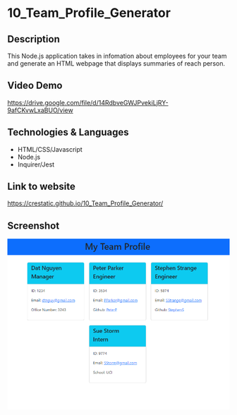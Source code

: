 # 10_Team_Profile_Generator

## Description
This Node.js application takes in infomation about employees for your team and generate an HTML webpage that displays summaries of reach person.

## Video Demo
https://drive.google.com/file/d/14RdbveGWJPvekiLjRY-9afCKvwLxaBUO/view

## Technologies & Languages
* HTML/CSS/Javascript
* Node.js
* Inquirer/Jest

## Link to website
https://crestatic.github.io/10_Team_Profile_Generator/

## Screenshot
![alttext](./images/screenshot.PNG)
